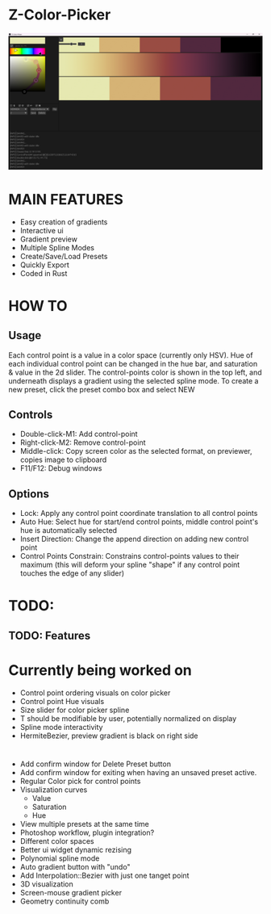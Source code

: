 # Z-Color-Picker

![alt text](img/new_egui_tiles.png)

# MAIN FEATURES

- Easy creation of gradients
- Interactive ui
- Gradient preview
- Multiple Spline Modes
- Create/Save/Load Presets
- Quickly Export
- Coded in Rust

# HOW TO

## Usage

Each control point is a value in a color space (currently only HSV).
Hue of each individual control point can be changed in the hue bar, and saturation & value in the 2d slider.
The control-points color is shown in the top left, and underneath displays a gradient using the selected spline mode.
To create a new preset, click the preset combo box and select NEW

## Controls

- Double-click-M1: Add control-point
- Right-click-M2: Remove control-point
- Middle-click: Copy screen color as the selected format, on previewer, copies image to clipboard
- F11/F12: Debug windows

## Options

- Lock: Apply any control point coordinate translation to all control points
- Auto Hue: Select hue for start/end control points, middle control point's hue is automatically selected
- Insert Direction: Change the append direction on adding new control point
- Control Points Constrain: Constrains control-points values to their maximum (this will deform your spline "shape" if any control point touches the edge of any slider)

# TODO:

## TODO: Features

# Currently being worked on
- Control point ordering visuals on color picker
- Control point Hue visuals
- Size slider for color picker spline
- T should be modifiable by user, potentially normalized on display
- Spline mode interactivity
- HermiteBezier, preview gradient is black on right side

#

- Add confirm window for Delete Preset button
- Add confirm window for exiting when having an unsaved preset active.
- Regular Color pick for control points
- Visualization curves
  - Value
  - Saturation
  - Hue
- View multiple presets at the same time
- Photoshop workflow, plugin integration?
- Different color spaces
- Better ui widget dynamic rezising
- Polynomial spline mode
- Auto gradient button with "undo"
- Add Interpolation::Bezier with just one tanget point
- 3D visualization
- Screen-mouse gradient picker
- Geometry continuity comb
